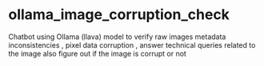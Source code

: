 # ollama_image_corruption_check
Chatbot using Ollama (llava) model to verify raw images metadata inconsistencies , pixel data corruption , answer technical queries related to the image  also figure out if the image is corrupt or not
